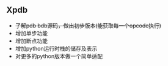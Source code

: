 ## Xpdb

- <del>了解pdb bdb源码，做出初步版本(能获取每一个opcode执行)</del>
- 增加单步功能
- 增加断点功能
- 增加python运行时栈的储存及表示
- 对更多的python版本做一个简单适配

